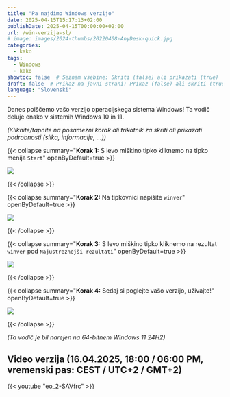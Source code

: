 ```yaml
---
title: "Pa najdimo Windows verzijo"
date: 2025-04-15T15:17:13+02:00
publishDate: 2025-04-15T00:00:00+02:00
url: /win-verzija-sl/
# image: images/2024-thumbs/20220408-AnyDesk-quick.jpg
categories: 
  - kako
tags: 
  - Windows
  - kako
showtoc: false  # Seznam vsebine: Skriti (false) ali prikazati (true)
draft: false  # Prikaz na javni strani: Prikaz (false) ali skriti (true)
language: "Slovenski"
---
```


Danes poiščemo vašo verzijo operacijskega sistema Windows! Ta vodič deluje enako v sistemih Windows 10 in 11.

*(Kliknite/tapnite na posamezni korak ali trikotnik za skriti ali prikazati podrobnosti (slika, informacije, ...))*

{{< collapse summary="**Korak 1:** S levo miškino tipko kliknemo na tipko menija `Start`" openByDefault=true >}}

   ![](/images/other/Win11_start_btn.jpeg)

{{< /collapse >}}

{{< collapse summary="**Korak 2:** Na tipkovnici napišite `winver`" openByDefault=true >}}

   ![](/images/other/Win11_sl_start_isci_winver.jpeg)

{{< /collapse >}}

{{< collapse summary="**Korak 3:** S levo miškino tipko kliknemo na rezultat `winver` pod `Najustreznejši rezultati`" openByDefault=true >}}

   ![](/images/other/Win11_sl_start_isci_winver_rezultat.jpeg)

{{< /collapse >}}

{{< collapse summary="**Korak 4:** Sedaj si poglejte vašo verzijo, uživajte!" openByDefault=true >}}

   ![](/images/other/Win11_sl_vizitka_okno.jpeg)

{{< /collapse >}}

*(Ta vodič je bil narejen na 64-bitnem Windows 11 24H2)*

## Video verzija (16.04.2025, 18:00 / 06:00 PM, vremenski pas: CEST / UTC+2 / GMT+2)

{{< youtube "eo_2-SAVfrc" >}}